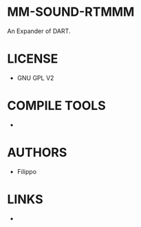 MM-SOUND-RTMMM
==============

An Expander of DART. 


LICENSE
===============
* GNU GPL V2

COMPILE TOOLS
===============
* 

AUTHORS
===============
* Filippo

LINKS
===============
* 
